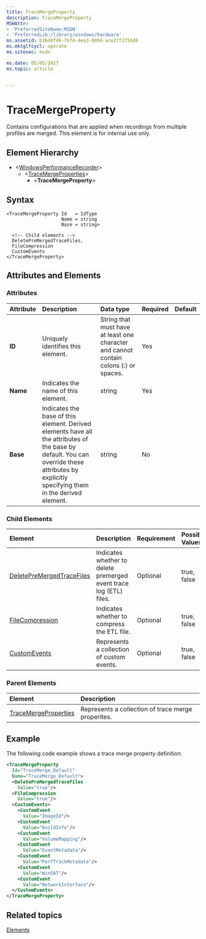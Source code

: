 ```yaml
---
title: TraceMergeProperty
description: TraceMergeProperty
MSHAttr:
- 'PreferredSiteName:MSDN'
- 'PreferredLib:/library/windows/hardware'
ms.assetid: b3640f46-7bf4-4ee3-8094-ace27f275bd8
ms.mktglfcycl: operate
ms.sitesec: msdn

ms.date: 05/05/2017
ms.topic: article


---
```



# TraceMergeProperty

Contains configurations that are applied when recordings from multiple profiles are merged. This element is for internal use only.


## Element Hierarchy

* \<[WindowsPerformanceRecorder](windowsperformancerecorder.md)\>
  * \<[TraceMergeProperties](tracemergeproperties.md)\>
    * \<**TraceMergeProperty**\>


## Syntax

```
<TraceMergeProperty Id   = IdType
                    Name = string
                    Base = string>

  <!-- Child elements -->
  DeletePreMergedTraceFiles,
  FileCompression
  CustomEvents
</TraceMergeProperty>
```


## Attributes and Elements


### Attributes

| Attribute | Description                                                                                                                                                                                  | Data type                                                                             | Required | Default |
| :-------  | :------------------------------------------------------------------------------------------------------------------------------------------------------------------------------------------- | :------------------------------------------------------------------------------------ | :------- | :------ |
| **ID**    | Uniquely identifies this element.                                                                                                                                                            | String that must have at least one character and cannot contain colons (:) or spaces. | Yes      |         |
| **Name**  | Indicates the name of this element.                                                                                                                                                          | string                                                                                | Yes      |         |
| **Base**  | Indicates the base of this element. Derived elements have all the attributes of the base by default. You can override these attributes by explicitly specifying them in the derived element. | string                                                                                | No       |         |


### Child Elements

| Element                                                   | Description                                                        | Requirement | Possible Values |
| :-------------------------------------------------------- | :----------------------------------------------------------------- | :---------- | :-------------- |
| [DeletePreMergedTraceFiles](deletepremergedtracefiles.md) | Indicates whether to delete premerged event trace log (ETL) files. | Optional    | true, false     |
| [FileCompression](filecompression.md)                     | Indicates whether to compress the ETL file.                        | Optional    | true, false     |
| [CustomEvents](customevents.md)                           | Represents a collection of custom events.                          | Optional    | true, false     |


### Parent Elements

| Element                                         | Description                                        |
| :---------------------------------------------- | :------------------------------------------------- |
| [TraceMergeProperties](tracemergeproperties.md) | Represents a collection of trace merge properites. |


## Example

The following code example shows a trace merge property definition.

```xml
<TraceMergeProperty
  Id="TraceMerge_Default"
  Name="TraceMerge_Default">
  <DeletePreMergedTraceFiles
    Value="true"/>
  <FileCompression
    Value="true"/>
  <CustomEvents>
    <CustomEvent
      Value="ImageId"/>
    <CustomEvent
      Value="BuildInfo"/>
    <CustomEvent
      Value="VolumeMapping"/>
    <CustomEvent
      Value="EventMetadata"/>
    <CustomEvent
      Value="PerfTrackMetadata"/>
    <CustomEvent
      Value="WinSAT"/>
    <CustomEvent
      Value="NetworkInterface"/>
  </CustomEvents>
</TraceMergeProperty>
```


## Related topics

[Elements](elements.md)

